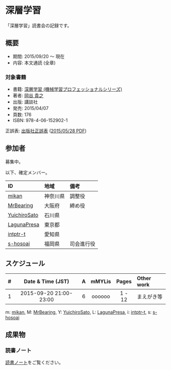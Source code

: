 # 深層学習

「深層学習」読書会の記録です。

## 概要

* 期間: 2015/09/20 ～ 現在
* 内容: 本文通読 (全章)

### 対象書籍

* 書籍: [深層学習 (機械学習プロフェッショナルシリーズ)](http://bookclub.kodansha.co.jp/product?isbn=9784061529021)
* 著者: [岡谷 貴之](http://www.vision.is.tohoku.ac.jp/jp/home/)
* 出版: 講談社
* 発売: 2015/04/07
* 頁数: 176
* ISBN: 978-4-06-152902-1

正誤表: [出版社正誤表](http://www.kspub.co.jp/download/) ([2015/05/28 PDF](http://www.kspub.co.jp/download/1529021a.pdf))

## 参加者

募集中。

以下、確定メンバー。

| ID                                              | 地域     | 備考           |
|:------------------------------------------------|:---------|:---------------|
| [mikan](https://github.com/mikan)               | 神奈川県 | 調整役         |
| [MrBearing](https://github.com/MrBearing)       | 大阪府   | 締め役         |
| [YuichiroSato](https://github.com/YuichiroSato) | 石川県   |                |
| [LagunaPresa](https://github.com/LagunaPresa)   | 東京都   |                |
| [intptr-t](https://github.com/intptr-t)         | 愛知県   |                |
| [s-hosoai](https://github.com/s-hosoai)         | 福岡県   | 司会進行役     |

## スケジュール

|  # |     Date & Time (JST)  | A | mMYLis |   Pages   | Other work         |
|---:|:----------------------:|:-:|:------:|:---------:|:-------------------|
|  1 | 2015-09-20 21:00-23:00 | 6 | oooooo |   1 -  12 | まえがき等         |
m: [mikan](https://github.com/mikan), 
M: [MrBearing](https://github.com/MrBearing), 
Y: [YuichiroSato](https://github.com/YuichiroSato), 
L: [LagunaPresa](https://github.com/LagunaPresa), 
i: [intptr-t](https://github.com/intptr-t), 
s: [s-hosoai](https://github.com/s-hosoai)

## 成果物

### 読書ノート

[読書ノート](/note/2-deeplearning.md)をご覧ください。
